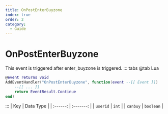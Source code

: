 ```yaml
---
title: OnPostEnterBuyzone
index: true
order: 2
category:
  - Guide
---
```


# OnPostEnterBuyzone
This event is triggered after enter_buyzone is triggered.
::: tabs
@tab Lua
```lua
@event returns void
AddEventHandler("OnPostEnterBuyzone", function(event --[[ Event ]])
    --[[ ... ]]
    return EventResult.Continue
end)
```

:::
|    Key   | Data Type |
| :------: | :-------: |
| `userid` |   `int`   |
| `canbuy` | `boolean` |